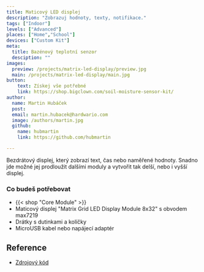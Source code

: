```yaml
---
title: Maticový LED displej
description: "Zobrazuj hodnoty, texty, notifikace."
tags: ["Indoor"]
levels: ["Advanced"]
places: ["Home","School"]
devices: ["Custom Kit"]
meta:
  title: Bazénový teplotní senzor
  desciption: ""
images:
  preview: /projects/matrix-led-display/preview.jpg
  main: /projects/matrix-led-display/main.jpg
button:
    text: Získej vše potřebné
    link: https://shop.bigclown.com/soil-moisture-sensor-kit/
author:
  name: Martin Hubáček
  post:
  email: martin.hubacek@hardwario.com
  image: /authors/martin.jpg
  github:
    name: hubmartin
    link: https://github.com/hubmartin

---
```


Bezdrátový displej, který zobrazí text, čas nebo naměřené hodnoty. Snadno jde možné jej prodloužit dalšími moduly a vytvořit tak delší, nebo i vyšší displej.

### Co budeš potřebovat

* {{< shop "Core Module" >}}
* Maticový displej "Matrix Grid LED Display Module 8x32" s obvodem max7219
* Drátky s dutinkami a kolíčky
* MicroUSB kabel nebo napájecí adaptér

## Reference

* [Zdrojový kód](https://github.com/hubmartin/bcf-led-matrix-max7219)
